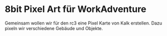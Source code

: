 # 8bit Pixel Art für WorkAdventure

Gemeinsam wollen wir für den rc3 eine Pixel Karte von Kalk erstellen. Dazu pixeln wir verschiedene Gebäude und Objekte.
